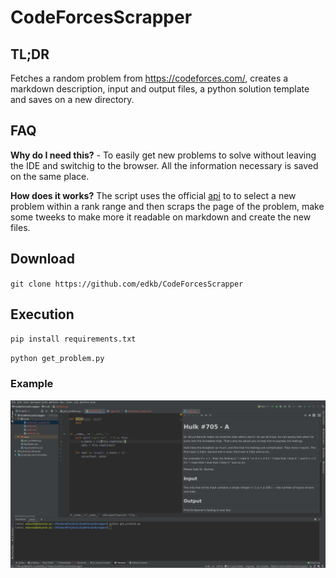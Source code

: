 # CodeForcesScrapper

## TL;DR
Fetches a random problem from https://codeforces.com/, creates a markdown description, input and output files, a python solution template and saves on a new directory.

## FAQ
**Why do I need this?** - To easily get new problems to solve without leaving the IDE and switchig to the browser. All the information necessary is saved on the same place.

**How does it works?**
The script uses the official [api](https://codeforces.com/apiHelp) to to select a new problem within a rank range and then scraps the page of the problem, make some tweeks to make more it readable on markdown and create the new files.

## Download
`git clone https://github.com/edkb/CodeForcesScrapper`

## Execution
`pip install requirements.txt`

`python get_problem.py`

### Example

![alt text](./example.png "Example")
